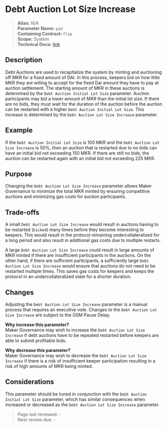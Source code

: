 # Debt Auction Lot Size Increase

>**Alias:** N/A  
>**Parameter Name:** `pad`  
>**Containing Contract:** `Flop`  
>**Scope:** System  
>**Technical Docs:** [link](https://docs.makerdao.com/smart-contract-modules/system-stabilizer-module/flop-detailed-documentation)

## Description
Debt Auctions are used to recapitalize the system by minting and auctioning off MKR for a fixed amount of DAI. In this process, keepers bid on how little MKR they are willing to accept for the fixed Dai amount they have to pay at auction settlement. The starting amount of MKR in these auctions is determined by the `Debt Auction Initial Lot Size` parameter. Auction participants may bid a lower amount of MKR than the initial lot size. If there are no bids, they must wait for the duration of the auction before the auction can be restarted with a higher `Debt Auction Initial Lot Size`. This increase is determined by the `Debt Auction Lot Size Increase` parameter. 

## Example
If the `Debt Auction Initial Lot Size` is 100 MKR and the `Debt Auction Lot Size Increase` is 50%, then an auction that is restarted due to no bids can have an initial bid not exceeding 150 MKR. If there are still no bids, the auction can be restarted again with an initial bid not exceeding 225 MKR.


## Purpose
Changing the `Debt Auction Lot Size Increase` parameter allows Maker Governance to minimize the total MKR minted by ensuring competitive auctions and minimizing gas costs for auction participants. 


## Trade-offs
A small `Debt Auction Lot Size Increase` would result in auctions having to be restarted (`kicked`) many times before they become interesting to keepers. This would result in the protocol remaining undercollateralized for a long period and also result in additional gas costs due to multiple restarts.
	
A large `Debt Auction Lot Size Increase` could result in large amounts of MKR minted if there are insufficient participants in the auctions. On the other hand, if there are sufficient participants, a sufficiently large `Debt Auction Lot Size Increase` would ensure that auctions do not need to be restarted multiple times. This saves gas costs for keepers and keeps the protocol in an undercollateralized state for a shorter duration.  


## Changes
Adjusting the `Debt Auction Lot Size Increase` parameter is a manual process that requires an executive vote. Changes to the `Debt Auction Lot Size Increase` are subject to the GSM Pause Delay.

**Why increase this parameter?**  
Maker Governance may wish to increase the `Debt Auction Lot Size Increase` if debt auctions have to be repeated restarted before keepers are able to submit profitable bids.

**Why decrease this parameter?**  
Maker Governance may wish to decrease the `Debt Auction Lot Size Increase` if there is a risk of insufficient keeper participation resulting in a risk of high amounts of MKR being minted.


## Considerations
This parameter should be tuned in conjunction with the `Debt Auction Initial Lot Size` parameter, which has similar consequences when increased or decreased as the `Debt Auction Lot Size Increase` parameter.

>Page last reviewed: -  
>Next review due: -  


